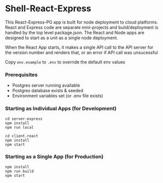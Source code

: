 # Shell-React-Express

This React-Express-PG app is built for node deployment to cloud platforms.  React and Express code are separate mini-projects and build/deployment is handled by the top level package.json.   The React and Node apps are designed to start as a unit as a single node deployment.

When the React App starts, it makes a single API call to the API server for the version number and renders that, or an error if API call was unsucessful

Copy `env.example` to `.env` to override the default env values

### Prerequisites
- Postgres server running available
- Postgres database exists & seeded
- Environment variables set (or .env file exists)

### Starting as Individual Apps (for Development)
```
cd server-express
npm install
npm run local

cd client-react
npm install
npm start
```

### Starting as a Single App (for Production)
```
npm install
npm run build
npm start
```